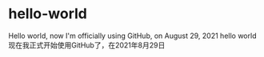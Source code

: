 # hello-world
Hello world, now I'm officially using GitHub, on August 29, 2021
hello world现在我正式开始使用GitHub了，在2021年8月29日
